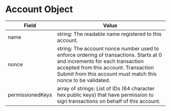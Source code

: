 # Account Object

| Field | Value |
|-------|-------|
| name | string: The readable name registered to this account. |
| nonce | string: The account nonce number used to enforce ordering of transactions. Starts at 0 and increments for each transaction accepted from this account. Transaction Submit from this account must match this nonce to be validated. |
| permissionedKeys | array of strings: List of IDs (64 character hex public keys) that have permission to sign transactions on behalf of this account. |
